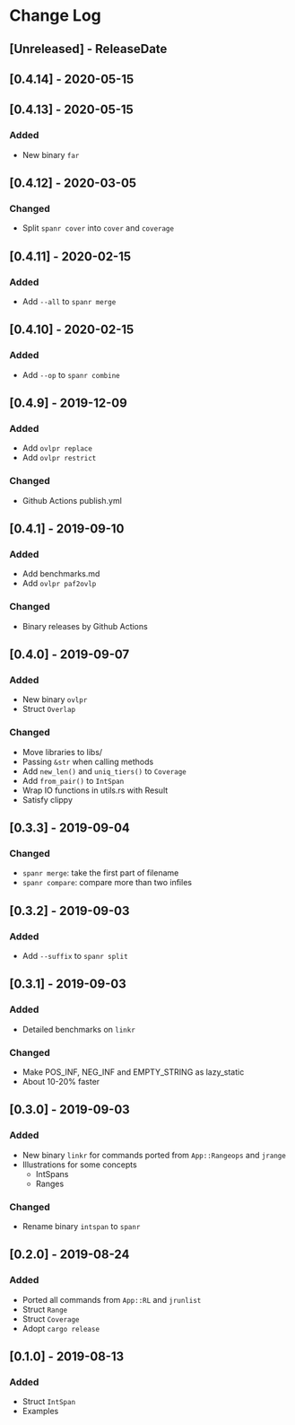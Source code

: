 # Change Log

## [Unreleased] - ReleaseDate

## [0.4.14] - 2020-05-15

## [0.4.13] - 2020-05-15

### Added

* New binary `far`

## [0.4.12] -  2020-03-05

### Changed

* Split `spanr cover` into `cover` and `coverage`

## [0.4.11] - 2020-02-15

### Added

* Add `--all` to `spanr merge`

## [0.4.10] - 2020-02-15

### Added

* Add `--op` to `spanr combine`

## [0.4.9] - 2019-12-09

### Added

* Add `ovlpr replace`
* Add `ovlpr restrict`

### Changed

* Github Actions publish.yml

## [0.4.1] - 2019-09-10

### Added

* Add benchmarks.md
* Add `ovlpr paf2ovlp`

### Changed

* Binary releases by Github Actions

## [0.4.0] - 2019-09-07

### Added

* New binary `ovlpr` 
* Struct `Overlap`

### Changed

* Move libraries to libs/
* Passing `&str` when calling methods
* Add `new_len()` and `uniq_tiers()` to `Coverage`
* Add `from_pair()` to `IntSpan`
* Wrap IO functions in utils.rs with Result
* Satisfy clippy

## [0.3.3] - 2019-09-04

### Changed

* `spanr merge`: take the first part of filename
* `spanr compare`: compare more than two infiles

## [0.3.2] - 2019-09-03

### Added

* Add `--suffix` to `spanr split`

## [0.3.1] - 2019-09-03

### Added

* Detailed benchmarks on `linkr`

### Changed

* Make POS_INF, NEG_INF and EMPTY_STRING as lazy_static
* About 10-20% faster

## [0.3.0] - 2019-09-03

### Added

* New binary `linkr` for commands ported from `App::Rangeops` and `jrange`
* Illustrations for some concepts
    * IntSpans
    * Ranges

### Changed

* Rename binary `intspan` to `spanr`

## [0.2.0] - 2019-08-24

### Added

* Ported all commands from `App::RL` and `jrunlist`
* Struct `Range`
* Struct `Coverage`
* Adopt `cargo release`

## [0.1.0] - 2019-08-13

### Added

* Struct `IntSpan`
* Examples
